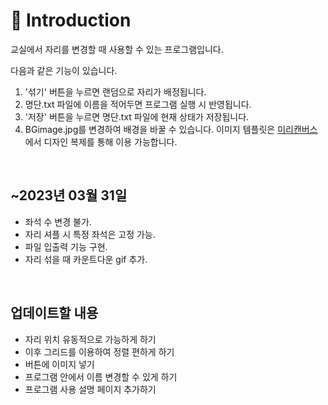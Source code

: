 

# 📌 Introduction
교실에서 자리를 변경할 때 사용할 수 있는 프로그램입니다.

다음과 같은 기능이 있습니다.
1. '섞기' 버튼을 누르면 랜덤으로 자리가 배정됩니다.
2. 명단.txt 파일에 이름을 적어두면 프로그램 실행 시 반영됩니다.
3. '저장' 버튼을 누르면 명단.txt 파일에 현재 상태가 저장됩니다.
4. BGimage.jpg를 변경하여 배경을 바꿀 수 있습니다. 이미지 템플릿은 [미리캔버스](https://www.miricanvas.com/v/14lv5s5)에서 디자인 복제를 통해 이용 가능합니다.
<br>

## ~2023년 03월 31일
- 좌석 수 변경 불가.
- 자리 셔플 시 특정 좌석은 고정 가능.
- 파일 입출력 기능 구현.
- 자리 섞을 때 카운트다운 gif 추가.


<br>

## 업데이트할 내용
- 자리 위치 유동적으로 가능하게 하기
- 이후 그리드를 이용하여 정렬 편하게 하기
- 버튼에 이미지 넣기
- 프로그램 안에서 이름 변경할 수 있게 하기
- 프로그램 사용 설명 페이지 추가하기

<br>
